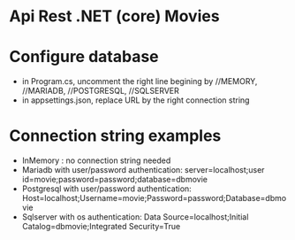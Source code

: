 # Api Rest .NET (core) Movies

# Configure database

- in Program.cs, uncomment the right line begining by //MEMORY, //MARIADB, //POSTGRESQL, //SQLSERVER
- in appsettings.json, replace URL by the right connection string

# Connection string examples
- InMemory : no connection string needed
- Mariadb with user/password authentication: server=localhost;user id=movie;password=password;database=dbmovie
- Postgresql with user/password authentication: Host=localhost;Username=movie;Password=password;Database=dbmovie
- Sqlserver with os authentication: Data Source=localhost;Initial Catalog=dbmovie;Integrated Security=True


